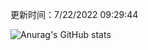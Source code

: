 
  更新时间：7/22/2022 09:29:44
	
  ![Anurag's GitHub stats](https://github-readme-stats.vercel.app/api?username=chendj89&theme=gruvbox&show_icons=true)